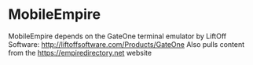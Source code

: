 MobileEmpire
=============
MobileEmpire depends on the GateOne terminal emulator by LiftOff Software: http://liftoffsoftware.com/Products/GateOne
Also pulls content from the https://empiredirectory.net website
